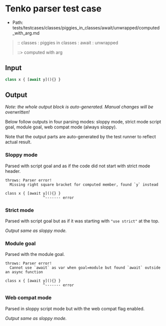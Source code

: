 # Tenko parser test case

- Path: tests/testcases/classes/piggies_in_classes/await/unwrapped/computed_with_arg.md

> :: classes : piggies in classes : await : unwrapped
>
> ::> computed with arg

## Input

`````js
class x { [await y](){} }
`````

## Output

_Note: the whole output block is auto-generated. Manual changes will be overwritten!_

Below follow outputs in four parsing modes: sloppy mode, strict mode script goal, module goal, web compat mode (always sloppy).

Note that the output parts are auto-generated by the test runner to reflect actual result.

### Sloppy mode

Parsed with script goal and as if the code did not start with strict mode header.

`````
throws: Parser error!
  Missing right square bracket for computed member, found `y` instead

class x { [await y](){} }
                 ^------- error
`````

### Strict mode

Parsed with script goal but as if it was starting with `"use strict"` at the top.

_Output same as sloppy mode._

### Module goal

Parsed with the module goal.

`````
throws: Parser error!
  Cannot use `await` as var when goal=module but found `await` outside an async function

class x { [await y](){} }
                 ^------- error
`````


### Web compat mode

Parsed in sloppy script mode but with the web compat flag enabled.

_Output same as sloppy mode._
